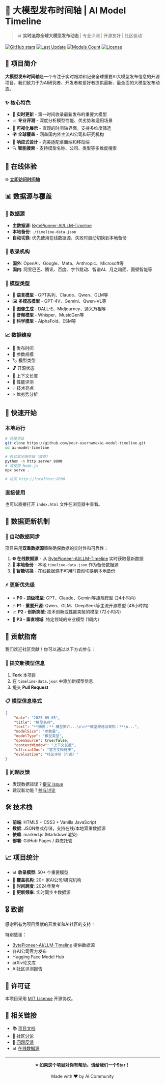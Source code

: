 # 🚀 大模型发布时间轴 | AI Model Timeline

> 📊 **实时追踪全球大模型发布动态** | 专业评测 | 开源友好 | 社区驱动

[![GitHub stars](https://img.shields.io/github/stars/your-username/ai-model-timeline?style=social)](https://github.com/your-username/ai-model-timeline)
[![Last Update](https://img.shields.io/badge/最后更新-2025年9月-brightgreen)](https://github.com/BytePioneer-AI/LLM-Timeline)
[![Models Count](https://img.shields.io/badge/收录模型-50+-blue)](https://github.com/BytePioneer-AI/LLM-Timeline/blob/main/timeline-data.json)
[![License](https://img.shields.io/badge/License-MIT-yellow.svg)](LICENSE)

## 🎯 项目简介

**大模型发布时间轴**是一个专注于实时跟踪和记录全球重要AI大模型发布信息的开源项目。我们致力于为AI研究者、开发者和爱好者提供最新、最全面的大模型发布动态。

### ✨ 核心特色

- 🔄 **实时更新** - 第一时间收录最新发布的重要大模型
- 📈 **专业评测** - 深度分析模型性能、优劣势和适用场景  
- 🎨 **可视化展示** - 直观的时间轴界面，支持多维度筛选
- 🌍 **全球覆盖** - 涵盖国内外主流AI公司和研究机构
- 📱 **响应式设计** - 完美适配桌面端和移动端
- 🔍 **智能搜索** - 支持模型名称、公司、类型等多维度搜索

## 🎪 在线体验

🌐 **[立即访问时间轴](https://your-username.github.io/ai-model-timeline)**

## 📊 数据源与覆盖

### 🔗 数据源
- **主数据源**: [BytePioneer-AI/LLM-Timeline](https://github.com/BytePioneer-AI/LLM-Timeline/blob/main/timeline-data.json)
- **本地备份**: `./timeline-data.json`
- **自动切换**: 优先使用在线数据源，失败时自动切换到本地备份

### 🏢 收录机构
- **国外**: OpenAI、Google、Meta、Anthropic、Microsoft等
- **国内**: 阿里巴巴、腾讯、百度、字节跳动、智谱AI、月之暗面、面壁智能等

### 🤖 模型类型
- 💬 **语言模型** - GPT系列、Claude、Qwen、GLM等
- 🖼️ **多模态模型** - GPT-4V、Gemini、Qwen-VL等  
- 🎨 **图像生成** - DALL-E、Midjourney、通义万相等
- 🎵 **音频模型** - Whisper、MusicGen等
- 🧬 **科学模型** - AlphaFold、ESM等

### 📈 数据维度
- 📅 发布时间
- 🔢 参数规模  
- 🏷️ 模型类型
- 🔓 开源状态
- 📏 上下文长度
- 🎯 性能评测
- 💡 技术亮点
- ⚡ 优劣势分析

## 🚀 快速开始

### 本地运行

```bash
# 克隆项目
git clone https://github.com/your-username/ai-model-timeline.git
cd ai-model-timeline

# 启动本地服务器（推荐）
python -m http.server 8000
# 或使用 Node.js
npx serve .

# 访问 http://localhost:8000
```

### 直接使用

也可以直接打开 `index.html` 文件在浏览器中查看。

## 🔄 数据更新机制

### 📡 自动数据同步

项目采用**双重数据源**策略确保数据的实时性和可靠性：

1. **🌐 在线数据源** - 从 [BytePioneer-AI/LLM-Timeline](https://github.com/BytePioneer-AI/LLM-Timeline) 实时获取最新数据
2. **💾 本地备份** - 本地 `timeline-data.json` 作为备份数据源
3. **🔄 智能切换** - 在线数据源不可用时自动切换到本地备份

### ⚡ 更新优先级

- ⭐ **P0 - 顶级模型**: GPT、Claude、Gemini等旗舰模型 (24小时内)
- 🔥 **P1 - 重要开源**: Qwen、GLM、DeepSeek等主流开源模型 (48小时内)
- 📈 **P2 - 创新突破**: 技术创新或性能突破的模型 (72小时内)
- 🎯 **P3 - 垂直领域**: 特定领域的专业模型 (1周内)

## 🤝 贡献指南

我们欢迎社区贡献！你可以通过以下方式参与：

### 📢 提交新模型信息

1. **Fork** 本项目
2. 在 `timeline-data.json` 中添加新模型信息
3. 提交 **Pull Request**

### 📋 模型信息格式

```json
{
    "date": "2025-09-05",
    "title": "模型名称",
    "text": "**摘要：** 模型简介...\n\n**模型规格与架构：**\n...",
    "modelSize": "参数量",
    "modelType": "模型类型",
    "openSource": true/false,
    "contextWindow": "上下文长度",
    "officialDoc": "官方文档链接",
    "evaluation": "社区评价（可选）"
}
```

### 🐛 问题反馈

- 发现数据错误？[提交 Issue](https://github.com/your-username/ai-model-timeline/issues)
- 建议新功能？[参与讨论](https://github.com/your-username/ai-model-timeline/discussions)

## 🛠️ 技术栈

- **前端**: HTML5 + CSS3 + Vanilla JavaScript
- **数据**: JSON格式存储，支持在线/本地双重数据源
- **依赖**: marked.js (Markdown渲染)
- **部署**: GitHub Pages / 静态托管

## 📈 项目统计

- 📊 **收录模型**: 50+ 个重要模型
- 🏢 **覆盖机构**: 20+ 家AI公司/研究机构  
- 📅 **时间跨度**: 2024年至今
- 🔄 **更新频率**: 实时同步主数据源

## 🎖️ 致谢

感谢所有为项目贡献的开发者和AI社区的支持！

特别感谢：
- [BytePioneer-AI/LLM-Timeline](https://github.com/BytePioneer-AI/LLM-Timeline) 提供数据源
- 各AI公司官方发布
- Hugging Face Model Hub
- arXiv论文库
- AI社区评测报告

## 📄 许可证

本项目采用 [MIT License](LICENSE) 开源协议。

## 🔗 相关链接

- 📚 [项目文档](https://github.com/your-username/ai-model-timeline/wiki)
- 💬 [社区讨论](https://github.com/your-username/ai-model-timeline/discussions)  
- 🐛 [问题反馈](https://github.com/your-username/ai-model-timeline/issues)
- 📊 [在线数据源](https://github.com/BytePioneer-AI/LLM-Timeline/blob/main/timeline-data.json)

---

<div align="center">

**⭐ 如果这个项目对你有帮助，请给我们一个Star！**

Made with ❤️ by AI Community

</div>